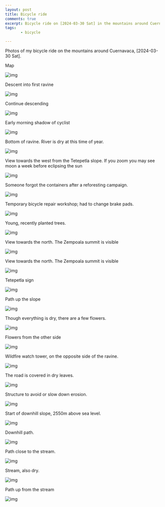 ```yaml
---
layout: post
title: Bicycle ride
comments: true
excerpt: Bicycle ride on [2024-03-30 Sat] in the mountains around Cuernavaca.
tags:
       - bicycle

---
```


Photos of my bicycle ride on the mountains around Cuernavaca,
<span class="timestamp-wrapper"><span class="timestamp">[2024-03-30 Sat]</span></span>.

Map

![img](../../../../assets/image/20240330Bicla/mapa.png "Map")

Descent into first ravine

![img](../../../../assets/image/20240330Bicla/1711896206608.jpg "Descent into first ravine")

Continue descending

![img](../../../../assets/image/20240330Bicla/1711896206588.jpg "Continue descending")

Early morning shadow of cyclist

![img](../../../../assets/image/20240330Bicla/1711896206566.jpg "Early morning shadow of cyclist")

Bottom of ravine. River is dry at this time of year.

![img](../../../../assets/image/20240330Bicla/1711896206547.jpg "Bottom of ravine. River is dry at this time of year.")

View towards the west from the Tetepetla slope. If you zoom you may see
moon a week before eclipsing the sun

![img](../../../../assets/image/20240330Bicla/1711896206525.jpg "View towards the west from the Tetepetla slope. If you zoom you may see the moon a week before eclipsing the sun")

Someone forgot the containers after a reforesting campaign.

![img](../../../../assets/image/20240330Bicla/1711896206503.jpg "Someone forgot the containers after a reforesting campaign.")

Temporary bicycle repair workshop; had to change brake pads.

![img](../../../../assets/image/20240330Bicla/1711896206484.jpg "Temporary bicycle repair workshop; had to change brake pads.")

Young, recently planted trees.

![img](../../../../assets/image/20240330Bicla/1711896206471.jpg "Young, recently planted trees.")

View towards the north. The Zempoala summit is visible

![img](../../../../assets/image/20240330Bicla/1711896206458.jpg "View towards the north. The Zempoala summit is visible")

View towards the north. The Zempoala summit is visible

![img](../../../../assets/image/20240330Bicla/1711896206444.jpg "View towards the north. The Zempoala summit is visible")

Tetepetla sign

![img](../../../../assets/image/20240330Bicla/1711896206423.jpg "Tetepetla sign")

Path up the slope

![img](../../../../assets/image/20240330Bicla/1711896206407.jpg "Path up the slope")

Though everything is dry, there are a few flowers.

![img](../../../../assets/image/20240330Bicla/1711896206383.jpg "Though everything is dry, there are a few flowers.")

Flowers from the other side

![img](../../../../assets/image/20240330Bicla/1711896206361.jpg "Flowers from the other side")

Wildfire watch tower, on the opposite side of the ravine.

![img](../../../../assets/image/20240330Bicla/1711896206338.jpg "Wildfire watch tower, on the opposite side of the ravine.")

The road is covered in dry leaves.

![img](../../../../assets/image/20240330Bicla/1711896206314.jpg "The road is covered in dry leaves.")

Structure to avoid or slow down erosion.

![img](../../../../assets/image/20240330Bicla/1711896206292.jpg "Structure to avoid or slow down erosion.")

Start of downhill slope, 2550m above sea level.

![img](../../../../assets/image/20240330Bicla/1711896206273.jpg "Start of downhill slope, 2550m above sea level.")

Downhill path.

![img](../../../../assets/image/20240330Bicla/1711896206258.jpg "Downhill path.")

Path close to the stream.

![img](../../../../assets/image/20240330Bicla/1711896206238.jpg "Path close to the stream.")

Stream, also dry.

![img](../../../../assets/image/20240330Bicla/1711896206217.jpg "Stream, also dry.")

Path up from the stream

![img](../../../../assets/image/20240330Bicla/1711896206199.jpg "Path up from the stream")
